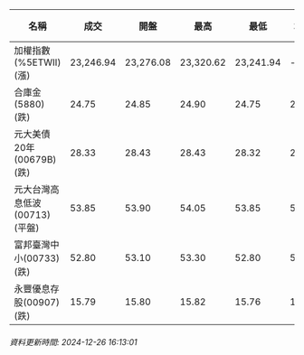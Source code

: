 | 名稱 | 成交 | 開盤 | 最高 | 最低 | 均價 | 成交金額(億) | 昨收 | 漲跌幅 | 漲跌 | 總量 | 昨量 | 振幅 |
| -------- | -------- | -------- | -------- |-------- | -------- | -------- |-------- |-------- |-------- | -------- | -------- |-------- |
|加權指數(%5ETWII) (漲)|23,246.94|23,276.08|23,320.62|23,241.94|-|3,019.30|23,220.13|0.12%|26.81|5,717,372|0|0.34%|
|合庫金(5880) (跌)|24.75|24.85|24.90|24.75|24.82|0.781|24.80|0.20%|0.05|3,146|3,883|0.60%|
|元大美債20年(00679B) (跌)|28.33|28.43|28.43|28.32|28.38|18.13|28.48|0.53%|0.15|63,898|23,917|0.39%|
|元大台灣高息低波(00713) (平盤)|53.85|53.90|54.05|53.85|53.91|2.41|53.85|0.00%|0.00|4,479|5,697|0.37%|
|富邦臺灣中小(00733) (跌)|52.80|53.10|53.30|52.80|53.02|0.231|53.05|0.47%|0.25|436|628|0.94%|
|永豐優息存股(00907) (跌)|15.79|15.80|15.82|15.76|15.78|0.197|15.80|0.06%|0.01|1,249|2,065|0.38%|
###### 資料更新時間: 2024-12-26 16:13:01